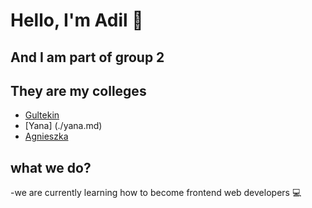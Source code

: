 # Hello, I'm Adil 👋

## And I am part of group 2

## They are my colleges

- [Gultekin](./gultekin.md)
- [Yana] (./yana.md)
- [Agnieszka](./Agnieszka.md)
  
## what we do?

-we are currently learning how to become frontend web developers 💻
